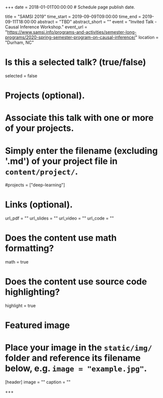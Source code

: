 +++
date = 2018-01-01T00:00:00  # Schedule page publish date.

title = "SAMSI 2019"
time_start = 2019-09-09T09:00:00
time_end = 2019-09-11T18:00:00
abstract = "TBD"
abstract_short = ""
event = "Invited Talk - Causal Inference Workshop."
event_url = "https://www.samsi.info/programs-and-activities/semester-long-programs/2020-spring-semester-program-on-causal-inference/"
location = "Durham, NC"

# Is this a selected talk? (true/false)
selected = false

# Projects (optional).
#   Associate this talk with one or more of your projects.
#   Simply enter the filename (excluding '.md') of your project file in `content/project/`.
#projects = ["deep-learning"]

# Links (optional).
url_pdf = ""
url_slides = ""
url_video = ""
url_code = ""

# Does the content use math formatting?
math = true

# Does the content use source code highlighting?
highlight = true

# Featured image
# Place your image in the `static/img/` folder and reference its filename below, e.g. `image = "example.jpg"`.
[header]
image = ""
caption = ""

+++

